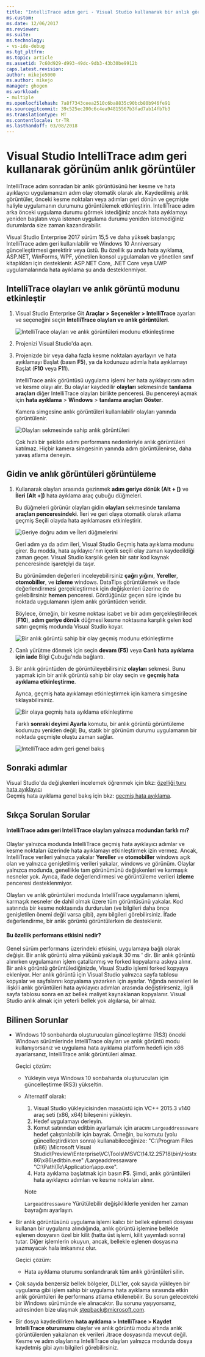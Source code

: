 ```yaml
---
title: "IntelliTrace adım geri - Visual Studio kullanarak bir anlık görüntüyü görüntülemek | Microsoft Docs"
ms.custom: 
ms.date: 12/06/2017
ms.reviewer: 
ms.suite: 
ms.technology:
- vs-ide-debug
ms.tgt_pltfrm: 
ms.topic: article
ms.assetid: 7c60d929-d993-49dc-9db3-43b30be9912b
caps.latest.revision: 
author: mikejo5000
ms.author: mikejo
manager: ghogen
ms.workload:
- multiple
ms.openlocfilehash: 7a8f7343ceea2510c6ba8835c90bcb80b946fe91
ms.sourcegitcommit: 39c525ec200c6c4ea94815567b3fad7ab14fb7b3
ms.translationtype: MT
ms.contentlocale: tr-TR
ms.lasthandoff: 03/08/2018
---
```

# <a name="view-snapshots-using-intellitrace-step-back-in-visual-studio"></a>Visual Studio IntelliTrace adım geri kullanarak görünüm anlık görüntüler

IntelliTrace adım sonradan bir anlık görüntüsünü her kesme ve hata ayıklayıcı uygulamanızın adım olay otomatik olarak alır. Kaydedilmiş anlık görüntüler, önceki kesme noktaları veya adımları geri dönün ve geçmişte haliyle uygulamanın durumunu görüntülemek etkinleştirin. IntelliTrace adım arka önceki uygulama durumu görmek istediğiniz ancak hata ayıklamayı yeniden başlatın veya istenen uygulama durumu yeniden istemediğiniz durumlarda size zaman kazandırabilir.

Visual Studio Enterprise 2017 sürüm 15,5 ve daha yüksek başlangıç IntelliTrace adım geri kullanılabilir ve Windows 10 Anniversary güncelleştirmesi gerektirir veya üstü. Bu özellik şu anda hata ayıklama, ASP.NET, WinForms, WPF, yönetilen konsol uygulamaları ve yönetilen sınıf kitaplıkları için desteklenir. ASP.NET Core, .NET Core veya UWP uygulamalarında hata ayıklama şu anda desteklenmiyor. 
  
## <a name="enable-intellitrace-events-and-snapshots-mode"></a>IntelliTrace olayları ve anlık görüntü modunu etkinleştir 

1. Visual Studio Enterprise Git **Araçlar > Seçenekler > IntelliTrace** ayarları ve seçeneğini seçin **IntelliTrace olayları ve anlık görüntüleri**. 

    ![IntelliTrace olayları ve anlık görüntüleri modunu etkinleştirme](../debugger/media/intellitrace-enable-snapshots.png "IntelliTrace olayları etkinleştirmek ve anlık görüntü modu")

2. Projenizi Visual Studio'da açın.

3. Projenizde bir veya daha fazla kesme noktaları ayarlayın ve hata ayıklamayı Başlat (basın **F5**), ya da kodunuzu adımla hata ayıklamayı Başlat (**F10** veya **F11**).

    IntelliTrace anlık görüntüsü uygulama işlemi her hata ayıklayıcısını adım ve kesme olayı alır. Bu olaylar kaydedilir **olayları** sekmesinde **tanılama araçları** diğer IntelliTrace olayları birlikte penceresi. Bu pencereyi açmak için **hata ayıklama** > **Windows** > **tanılama araçları Göster**.

    Kamera simgesine anlık görüntüleri kullanılabilir olayları yanında görüntülenir. 

    ![Olayları sekmesinde sahip anlık görüntüleri](../debugger/media/intellitrace-events-tab-with-snapshots.png "kesme noktaları ve adımlar anlık görüntü ile olaylar sekmesi")

    Çok hızlı bir şekilde adımı performans nedenleriyle anlık görüntüleri katılmaz. Hiçbir kamera simgesinin yanında adım görüntülenirse, daha yavaş atlama deneyin.

## <a name="navigate-and-view-snapshots"></a>Gidin ve anlık görüntüleri görüntüleme

1. Kullanarak olayları arasında gezinmek **adım geriye dönük (Alt + [)** ve **İleri (Alt +])** hata ayıklama araç çubuğu düğmeleri.

    Bu düğmeleri görünür olayları gidin **olayları** sekmesinde **tanılama araçları penceresindeki**. İleri ve geri olaya otomatik olarak atlama geçmiş Seçili olayda hata ayıklamasını etkinleştirir.

    ![Geriye doğru adım ve İleri düğmelerini](../debugger/media/intellitrace-step-back-icons-description.png "adım geri ve İleri düğmeleri")

    Geri adım ya da adım ileri, Visual Studio Geçmiş hata ayıklama modunu girer. Bu modda, hata ayıklayıcı'nın içerik seçili olay zaman kaydedildiği zaman geçer. Visual Studio karşılık gelen bir satır kod kaynak penceresinde işaretçiyi da taşır. 

    Bu görünümden değerleri inceleyebilirsiniz **çağrı yığını**, **Yereller**, **otomobiller**, ve **izleme** windows. DataTips görüntülemek ve ifade değerlendirmesi gerçekleştirmek için değişkenleri üzerine de gelebilirsiniz **hemen** penceresi. Gördüğünüz geçen süre içinde bu noktada uygulamanın işlem anlık görüntüden veridir.

    Böylece, örneğin, bir kesme noktası isabet ve bir adım gerçekleştirilecek (**F10**), **adım geriye dönük** düğmesi kesme noktasına karşılık gelen kod satırı geçmiş modunda Visual Studio koyar. 

    ![Bir anlık görüntü sahip bir olay geçmiş modunu etkinleştirme](../debugger/media/intellitrace-historical-mode-with-snapshot.png "bir anlık görüntü sahip bir olay geçmiş modunu etkinleştirme")

2. Canlı yürütme dönmek için seçin **devam (F5)** veya **Canlı hata ayıklama için iade** Bilgi Çubuğu'nda bağlantı. 

3. Bir anlık görüntüden de görüntüleyebilirsiniz **olayları** sekmesi. Bunu yapmak için bir anlık görüntü sahip bir olay seçin ve **geçmiş hata ayıklama etkinleştirme**.

    Ayrıca, geçmiş hata ayıklamayı etkinleştirmek için kamera simgesine tıklayabilirsiniz.

    ![Bir olaya geçmiş hata ayıklama etkinleştirme](../debugger/media/intellitrace-activate-historical-debugging.png "etkinleştirmek geçmiş hata ayıklama olay")

    Farklı **sonraki deyimi Ayarla** komutu, bir anlık görüntü görüntüleme kodunuzu yeniden değil; Bu, statik bir görünüm durumu uygulamanın bir noktada geçmişte oluştu zaman sağlar.

    ![IntelliTrace adım geri genel bakış](../debugger/media/intellitrace-step-back-overview.png "genel bakış, IntelliTrace adım geri")

## <a name="next-steps"></a>Sonraki adımlar  
 Visual Studio'da değişkenleri incelemek öğrenmek için bkz: [özelliği turu hata ayıklayıcı](../debugger/debugger-feature-tour.md)  
 Geçmiş hata ayıklama genel bakış için bkz: [geçmiş hata ayıklama](../debugger/historical-debugging.md).  

## <a name="frequently-asked-questions"></a>Sıkça Sorulan Sorular

#### <a name="how-is-intellitrace-step-back-different-from-intellitrace-events-only-mode"></a>IntelliTrace adım geri IntelliTrace olayları yalnızca modundan farklı mı?

Olaylar yalnızca modunda IntelliTrace geçmiş hata ayıklayıcı adımlar ve kesme noktaları üzerinde hata ayıklamayı etkinleştirmek izin vermez. Ancak, IntelliTrace verileri yalnızca yakalar **Yereller** ve **otomobiller** windows açık olan ve yalnızca genişletilmiş verileri yakalar, windows ve görünüm. Olaylar yalnızca modunda, genellikle tam görünümünü değişkenleri ve karmaşık nesneler yok. Ayrıca, ifade değerlendirmesi ve görüntüleme verileri **izleme** penceresi desteklenmiyor. 

Olayları ve anlık görüntüleri modunda IntelliTrace uygulamanın işlemi, karmaşık nesneler de dahil olmak üzere tüm görüntüsünü yakalar. Kod satırında bir kesme noktasında durdurulan (ve bilgileri daha önce genişletilen önemi değil varsa gibi), aynı bilgileri görebilirsiniz. İfade değerlendirme, bir anlık görüntü görüntülerken de desteklenir.  

#### <a name="what-is-the-performance-impact-of-this-feature"></a>Bu özellik performans etkisini nedir? 

Genel sürüm performans üzerindeki etkisini, uygulamaya bağlı olarak değişir. Bir anlık görüntü alma yükünü yaklaşık 30 ms ' dir. Bir anlık görüntü alınırken uygulamanın işlem çatallanmış ve forked kopyalama askıya alınır. Bir anlık görüntü görüntülediğinizde, Visual Studio işlemi forked kopyaya ekleniyor. Her anlık görüntü için Visual Studio yalnızca sayfa tablosu kopyalar ve sayfalarını kopyalama yazarken için ayarlar. Yığında nesneleri ile ilişkili anlık görüntüleri hata ayıklayıcı adımları arasında değiştirirseniz, ilgili sayfa tablosu sonra en az bellek maliyet kaynaklanan kopyalanır. Visual Studio anlık almak için yeterli bellek yok algılarsa, bir almaz.
 
## <a name="known-issues"></a>Bilinen Sorunlar  
* Windows 10 sonbaharda oluşturucuları güncelleştirme (RS3) önceki Windows sürümlerinde IntelliTrace olayları ve anlık görüntü modu kullanıyorsanız ve uygulama hata ayıklama platform hedefi için x86 ayarlarsanız, IntelliTrace anlık görüntüleri almaz.

    Geçici çözüm:
    * Yükleyin veya Windows 10 sonbaharda oluşturucuları için güncelleştirme (RS3) yükseltin. 
    * Alternatif olarak: 
        1. Visual Studio yükleyicisinden masaüstü için VC++ 2015.3 v140 araç seti (x86, x64) bileşenini yükleyin.
        2. Hedef uygulamayı derleyin.
        3. Komut satırından editbin ayarlamak için aracını `Largeaddressaware` hedef çalıştırılabilir için bayrak. Örneğin, bu komutu (yolu güncelleştirdikten sonra) kullanabileceğinize: "C:\Program Files (x86) \Microsoft Visual Studio\Preview\Enterprise\VC\Tools\MSVC\14.12.25718\bin\Hostx86\x86\editbin.exe" /Largeaddressaware "C:\Path\To\Application\app.exe".
        4. Hata ayıklama başlatmak için basın **F5**. Şimdi, anlık görüntüleri hata ayıklayıcı adımları ve kesme noktaları alınır.

        > [!Note]
        > `Largeaddressaware` Yürütülebilir değişikliklerle yeniden her zaman bayrağını ayarlayın.

* Bir anlık görüntüsünü uygulama işlemi kalıcı bir bellek eşlemeli dosyası kullanan bir uygulama alındığında, anlık görüntü işlemine bellekle eşlenen dosyanın özel bir kilit (hatta üst işlemi, kilit yayımladı sonra) tutar. Diğer işlemlerin okuyun, ancak, bellekle eşlenen dosyasına yazmayacak hala imkanınız olur.

    Geçici çözüm:
    * Hata ayıklama oturumu sonlandırarak tüm anlık görüntüleri silin. 

* Çok sayıda benzersiz bellek bölgeler, DLL'ler, çok sayıda yükleyen bir uygulama gibi işlem sahip bir uygulama hata ayıklama sırasında etkin anlık görüntüleri ile performans atlama etkilenebilir. Bu sorun gelecekteki bir Windows sürümünde ele alınacaktır. Bu sorunu yaşıyorsanız, adresinden bize ulaşmak stepback@microsoft.com. 

* Bir dosya kaydedilirken **hata ayıklama > IntelliTrace > Kaydet IntelliTrace oturumunu** olaylar ve anlık görüntü modu altında anlık görüntülerden yakalanan ek verileri .itrace dosyasında mevcut değil. Kesme ve adım olaylarına IntelliTrace olayları yalnızca modunda dosya kaydetmiş gibi aynı bilgileri görebilirsiniz. 
